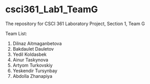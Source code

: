 # csci361_Lab1_TeamG
The repository for CSCI 361 Laboratory Project, Section 1, Team G

Team List:

1. Dilnaz Aitmaganbetova
2. Bakdaulet Dauletov
3. Yedil Koldasbek
4. Ainur Taskynova
5. Artyom Turkovskiy
6. Yeskendir Tursynbay
7. Abdolla Zhanapiya